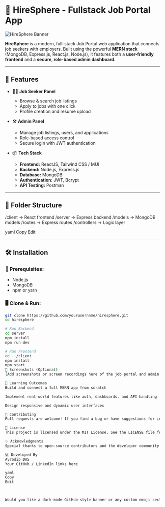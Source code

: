 # 💼 HireSphere - Fullstack Job Portal App

![HireSphere Banner](https://via.placeholder.com/1000x300.png?text=HireSphere+Job+Portal+App)

**HireSphere** is a modern, full-stack Job Portal web application that connects job seekers with employers. Built using the powerful **MERN stack** (MongoDB, Express.js, React.js, Node.js), it features both a **user-friendly frontend** and a **secure, role-based admin dashboard**.

---

## 🚀 Features

- 👩‍💼 **Job Seeker Panel**
  - Browse & search job listings
  - Apply to jobs with one click
  - Profile creation and resume upload

- 🛠️ **Admin Panel**
  - Manage job listings, users, and applications
  - Role-based access control
  - Secure login with JWT authentication

- 📦 **Tech Stack**
  - **Frontend:** ReactJS, Tailwind CSS / MUI
  - **Backend:** Node.js, Express.js
  - **Database:** MongoDB
  - **Authentication:** JWT, Bcrypt
  - **API Testing:** Postman

---

## 📁 Folder Structure

/client -> React frontend
/server -> Express backend
/models -> MongoDB models
/routes -> Express routes
/controllers -> Logic layer

yaml
Copy
Edit

---

## 🛠️ Installation

### 🔧 Prerequisites:
- Node.js
- MongoDB
- npm or yarn

### 🖥️ Clone & Run:

```bash
git clone https://github.com/yourusername/hiresphere.git
cd hiresphere

# Run Backend
cd server
npm install
npm run dev

# Run Frontend
cd ../client
npm install
npm start
📸 Screenshots (Optional)
(Add screenshots or screen recordings here of the job portal and admin dashboard for visual appeal.)

🧠 Learning Outcomes
Build and connect a full MERN app from scratch

Implement real-world features like auth, dashboards, and API handling

Design responsive and dynamic user interfaces

🙌 Contributing
Pull requests are welcome! If you find a bug or have suggestions for improvements, feel free to open an issue or submit a PR.

📄 License
This project is licensed under the MIT License. See the LICENSE file for details.

✨ Acknowledgments
Special thanks to open-source contributors and the developer community for inspiration and support.

💻 Developed By
Avrodip DAS
Your GitHub / LinkedIn links here

yaml
Copy
Edit

---

Would you like a dark-mode GitHub-style banner or any custom emoji section for fun, like a "Behind the Code" or "Made with ❤️ and ☕" section? I can add that too!






